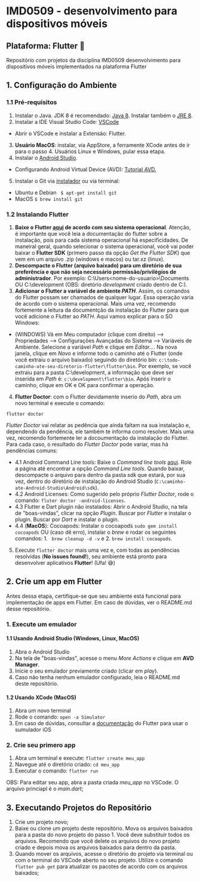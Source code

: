# IMD0509 - desenvolvimento para dispositivos móveis 

## Plataforma: Flutter 📱

Repositório com projetos da disciplina IMD0509 desenvolvimento para dispositivos móveis implementados na plataforma Flutter

## 1. Configuração do Ambiente 

### 1.1 Pré-requisitos

1. Instalar o Java. JDK 8 é recomendado: [Java 8](https://www.oracle.com/java/technologies/downloads/#jdk8-windows). Instalar também o [JRE 8](https://www.oracle.com/java/technologies/downloads/#jre8-windows).
2. Instalar a IDE Visual Studio Code: [VSCode](https://code.visualstudio.com)
 * Abrir o VSCode e instalar a Extensão: Flutter. 
3. **Usuário MacOS**: instalar, via AppStore, a ferramente XCode antes de ir para o passo 4. Usuários Linux e Windows, pular essa etapa.
4. Instalar o [Android Studio](https://developer.android.com/studio?hl=pt-br#downloads). 
  * Configurando Android Virtual Device (AVD): [Tutorial AVD.](https://github.com/jeanmmlima/flutter-guide/blob/main/docs/Tutorial%20AVD%20-%20Android%20Studio.pdf)
5. Instalar o Git via [instalador](https://git-scm.com/downloads) ou via terminal: 

- Ubuntu e Debian ```  $ apt-get install git ```
- MacOS ``` $ brew install git ```

### 1.2 Instalando Flutter

1. **Baixe o Flutter [aqui](https://docs.flutter.dev/get-started/install) de acordo com seu sistema operacional**. Atenção, é importante que você leia a documentação do flutter sobre a instalação, pois para cada sistema operacional há especificidades. De maneiral geral, quando selecionar o sistema operacional, você vai poder baixar o **Flutter SDK** (primero passo da opção *Get the Flutter SDK*) que vem em um arquivo .zip (windows e macos) ou tar.xz (linux). 
2. **Descompacte o Flutter (arquivo baixado) para um diretório de sua preferência e que não seja necessário permissão/privilégios de administrador**. Por exemplo: C:\Users\<nome-do-usuario>\Documents OU C:\development (OBS: diretório *development* criado dentro de C:). 
3. **Adicionar o Flutter a variável de ambiente *PATH***. Assim, os comandos do Flutter possam ser chamados de qualquer lugar. Essa operação varia de acordo com o sistema operacional. Mais uma vez, recomendo fortemente a leitura da documentção da instalação do Flutter para que você adicione o Flutter ao *PATH*. Aqui vamos explicar para o SO Windows:
  * (WINDOWS) Vá em Meu computador (clique com direito) --> Propriedades --> Configurações Avançadas do Sistema --> Variáveis de Ambiente. Selecione a variável *Path* e clique em *Editar...*. Na nova janela, clique em *Novo* e informe todo o caminho até o Flutter (onde você extraiu o arquivo baixado) seguindo do diretório bin: ``` c:\todo-caminho-ate-seu-diretorio-flutter\flutter\bin ```. Por exemplo, se você extraiu para a pasta C:\development, a informação que deve ser inserida em *Path* é: ```c:\development\flutter\bin```. Após inserir o caminho, clique em OK e OK para confirmar a operação. 
4. **Flutter Doctor**: com o Flutter devidamente inserio do *Path*, abra um novo terminal e execute o comando: 
 ```
 flutter doctor
 ```
*Flutter Doctor* vai relatar as pedência que ainda faltam na sua instalação e, dependendo da pendência, ele também te informa como resolver.  Mais uma vez, recomendo fortemente ler a docoumentação da instalação do Flutter. Para cada caso, o resultado do *Flutter Doctor* pode variar, mas há pendências comuns:
 * 4.1 Android Command Line tools: Baixe o *Command line tools* [aqui](https://developer.android.com/studio#downloads). Role a página até encontrar a opção *Command Line tools*. Quando baixar, descompacte o arquivo para dentro da pasta *sdk* que estará, por sua vez, dentro do diretório de instalação do Android Studio (```C:\caminho-ate-Android-Studio\Android\sdk```). 
 * 4.2 Android Licenses: Como sugerido pelo próprio *Flutter Doctor*, rode o comando: ```fluter doctor -android-licenses```.
 * 4.3 Flutter e Dart plugin não instalados: Abrir o Android Studio, na tela de "boas-vindas", clicar na opção *Plugin*. Buscar por *Flutter* e instalar o plugin. Buscar por *Dart* e instalar o plugin.
 * 4.4 (**MacOS**): Cocoapods: Instalar o cocoapods ```sudo gem install cocoapods``` OU (caso dê erro), instalar o *brew* e rodar os seguintes comandos: 1. ``` brew cleanup -d -v``` e 2. ```brew install cocoapods```. 
5. Execute ```flutter doctor``` mais uma vez e, com todas as pendências resolvidas (**No issues found!**), seu ambiente está pronto para desenvolver aplicativos **Flutter**! (Ufa! :sweat_smile:)

## 2. Crie um app em Flutter

Antes dessa etapa, certifique-se que seu ambiente está funcional para implementação de apps em Flutter. 
Em caso de dúvidas, ver o README.md desse repositório.

### 1. Execute um emulador 

#### 1.1 Usando Android Studio (Windows, Linux, MacOS)

1. Abra o Android Studio
2. Na tela de "boas-vindas", acesse o menu _More Actions_ e clique em **AVD Manager**.
3. Inicie o seu emulador previamente criado (clicar em _play_). 
4. Caso não tenha nenhum emulador configurado, leia o README.md deste repositório.

#### 1.2 Usando XCode (MacOS)

1. Abra um novo terminal
2. Rode o comando: ```open -a Simulator```
3. Em caso de dúvidas, consultar a [documentação](https://docs.flutter.dev/get-started/install/macos#set-up-the-ios-simulator) do Flutter para usar o sumulador iOS

### 2. Crie seu primero app

1. Abra um terminal e execute: ```flutter create meu_app```
2. Navegue até o diretório criado: ```cd meu_app```
3. Executar o comando: ```flutter run```

OBS: Para editar seu app, abra a pasta criada _meu_app_ no VSCode. O arquivo princiapl é o _main.dart_;


## 3. Executando Projetos do Repositório

1. Crie um projeto novo;
2. Baixe ou clone um projeto deste repositório. Mova os arquivos baixados para a pasta do novo projeto do passo 1. Você deve substituir todos os arquivos. Recomendo que você delete os arquivos do novo projeto criado e depois mova os arquivos baixados para dentro da pasta.
3. Quando mover os arquivos, acesse o diretório do projeto via terminal ou com o terminal do VSCode aberto no seu projeto. Utilize o comando ```flutter pub get``` para atualizar os pacotes de acordo com os arquivos baixados;
